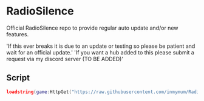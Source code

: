 # RadioSilence
Official RadioSilence repo to provide regular auto update and/or new features. 
 
'If this ever breaks it is due to an update or testing so please be patient and wait for an official update.'
'If you want a hub added to this please submit a request via my discord server (TO BE ADDED)'

Script
-
```lua
loadstring(game:HttpGet("https://raw.githubusercontent.com/inmymum/RadioSilence/main/loader.lua"))()

